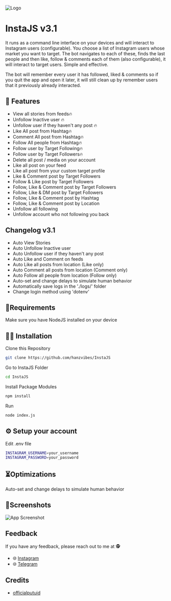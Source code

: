 ![Logo](https://github.com/hanzvibes/InstaJS/blob/main/assets/banner3_1.png)

# InstaJS v3.1

It runs as a command line interface on your devices and will interact to Instagram users (configurable). You choose a list of Instagram users whose market you want to target. The bot navigates to each of these, finds the last people and then like, follow & comments each of them (also configurable), it will interact to target users. Simple and effective.

The bot will remember every user it has followed, liked & comments so if you quit the app and open it later, it will still clean up by remember users that it previously already interacted.

## 🌟 Features

- View all stories from feeds🔥
- Unfollow Inactive user 🔥
- Unfollow user if they haven't any post 🔥
- Like All post from Hashtag🔥
- Comment All post from Hashtag🔥
- Follow All people from Hashtag🔥
- Follow user by Target Following🔥
- Follow user by Target Followers🔥
- Delete all post / media on your account 
- Like all post on your feed
- Like all post from your custom target profile 
- Like & Comment post by Target Followers
- Follow & Like post by Target Followers
- Follow, Like & Comment post by Target Followers
- Follow, Like & DM post by Target Followers
- Follow, Like & Comment post by Hashtag
- Follow, Like & Comment post by Location
- Unfollow all following
- Unfollow account who not following you back

## Changelog v3.1

- Auto View Stories
- Auto Unfollow Inactive user
- Auto Unfollow user if they haven't any post 
- Auto Like and Comment on feeds
- Auto Like all posts from location (Like only)
- Auto Comment all posts from location (Comment only)
- Auto Follow all people from location (Follow only)
- Auto-set and change delays to simulate human behavior
- Automatically save logs in the './logs/' folder
- Change login method using 'dotenv'

## 📂Requirements

Make sure you have NodeJS installed on your device
## 👨‍💻 Installation

Clone this Repository 
```bash
git clone https://github.com/hanzvibes/InstaJS
```

Go to InstaJS Folder
```bash
cd InstaJS
```
Install Package Modules
```bash
npm install
```
Run
```bash
node index.js
```
## ⚙️ Setup your account

Edit .env file

```bash
INSTAGRAM_USERNAME=your_username
INSTAGRAM_PASSWORD=your_password
```

## ⏳Optimizations

Auto-set and change delays to simulate human behavior
## 📱Screenshots

![App Screenshot](https://raw.githubusercontent.com/hanzvibes/InstaJS/main/assets/dashboard.png)


## Feedback

If you have any feedback, please reach out to me at 🕵️
- 🌐 [Instagram](https://instagram.com/hanzvibes)
- 🌐 [Telegram](https://t.me/InstaJS_Official)


## Credits

- [officialputuid](https://github.com/officialputuid/toolsig)
